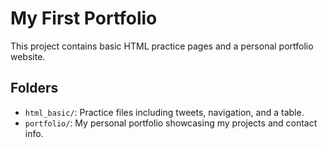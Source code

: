 # My First Portfolio

This project contains basic HTML practice pages and a personal portfolio website.

## Folders

- `html_basic/`: Practice files including tweets, navigation, and a table.
- `portfolio/`: My personal portfolio showcasing my projects and contact info.
